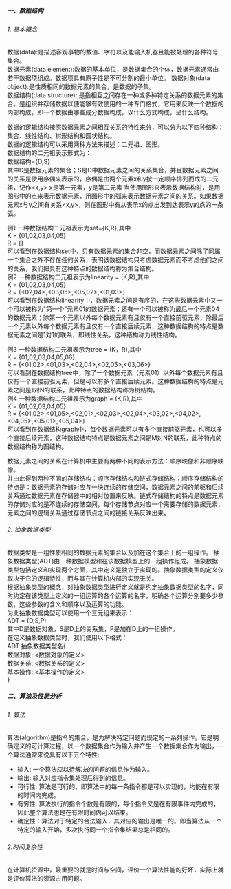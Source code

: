 ##### 一、数据结构
###### 1. 基本概念

数据(data):是描述客观事物的数值、字符以及能输入机器且能被处理的各种符号集合。  
数据元素(data element):数据的基本单位，是数据集合的个体，数据元素通常由若干数据项组成。数据项具有原子性是不可分割的最小单位。
数据对象(data object):是性质相同的数据元素的集合，是数据的子集。  
数据结构(data structure): 是指相互之间存在一种或多种特定关系的数据元素的集合。是组织并存储数据以便能够有效使用的一种专门格式，它用来反映一个数据的内部构成，即一个数据由哪些成分数据构成，以什么方式构成，呈什么结构。  

数据的逻辑结构按照数据元素之间相互关系的特性来分，可以分为以下四种结构：集合、线性结构、树形结构和圆状结构。  
数据的逻辑结构可以采用两种方法来描述：二元祖、图形。  
数据结构的二元祖表示形式为：  
       数据结构={D,S}  
       其中D是数据元素的集合；S是D中数据元素之间的关系集合，并且数据元素之间的关系是使用序偶来表示的，序偶是由两个元素x和y按一定顺序排列而成的二元祖，记作<x,y>  x是第一元素，y是第二元素
       当使用图形来表示数据结构时，是用图形中的点来表示数据元素，用图形中的弧来表示数据元素之间的关系。如果数据元素x与y之间有关系<x,y>，则在图形中有从表示x的点出发到达表示y的点的一条弧。  
         
例1 一种数据结构二元祖表示为set={K,R},其中  
       K = {01,02,03,04,05}  
       R =  {}  
       可以看到在数据结构set中，只有数据元素的集合非空，而数据元素之间除了同属一个集合之外不存在任何关系，表明该数据结构只考虑数据元素而不考虑他们之间的关系，我们把具有这种特点的数据结构称为集合结构。  
例2 一种数据结构二元祖表示为linearity = {K,R},其中  
       K = {01,02,03,04,05}  
       R = {<02,04>,<03,05>,<05,02>,<01,03>}  
       可以看到在数据结构linearity中，数据元素之间是有序的，在这些数据元素中又一个可以被称为"第一个"元素01的数据元素；还有一个可以被称为最后一个元素04的数据元素；除第一个元素以外每个数据元素有且仅有一个直接前驱元素，除最后一个元素以外每个数据元素有且仅有一个直接后续元素，这种数据结构的特点是数据元素之间是1对1的联系，即线性关系，这种结构称为线性结构。  
       
例3 一种数据结构二元祖表示为tree = (K，R),其中  
       K = {01,02,03,04,05,06}  
       R = {<01,02>,<01,03>,<02,04>,<02,05>,<03,06>}  
       可以看到在数据结构tree中，除了一个数据元素（元素01）以外每个数据元素有且仅有一个直接前驱元素，但是可以有多个直接后续元素。这种数据结构的特点是元素之间是1对N的联系，此种特点的数据结构称为树结构。  
例4 一种数据结构二元祖表示为graph = (K,R),其中  
       K = {01,02,03,04,05}  
       R = {<01,02>,<01,05>,<02,01>,<02,03>,<02,04>,<03,02>,<04,02>,<04,05>,<05,01>,<05,04>}  
       可以看到在数据结构graph中，每个数据元素可以有多个直接前驱元素，也可以多个直接后续元素，这种数据结构特点是数据元素之间是M对N的联系，此种特点的数据结构称为图结构。  
         
数据元素之间的关系在计算机中主要有两种不同的表示方法：顺序映像和非顺序映像。  
并由此得到两种不同的存储结构：顺序存储结构和链式存储结构；顺序存储结构的特点是：数据元素的存储对应与一块连续的存储空间，数据元素之间的前驱和后续关系通过数据元素在存储器中的相对位置来反映。链式存储结构的特点是数据元素的存储对应的是不连续的存储空间，每个存储节点对应一个需要存储的数据元素，元素之间的逻辑关系通过存储节点之间的链接关系反映出来。    


###### 2. 抽象数据类型
数据类型是一组性质相同的数据元素的集合以及加在这个集合上的一组操作。
抽象数据类型(ADT)由一种数据模型和在该数据模型上的一组操作组成。
抽象数据类型包括定义和实现两个方面，其中定义是独立于实现的。抽象数据类型的定义仅取决于它的逻辑特性，而与其在计算机内部的实现无关。  
根据抽象类型的概念，对抽象数据类型进行定义就是约定抽象数据类型的名字，同时约定在该类型上定义的一组运算的各个运算的名字，明确各个运算分别要多少参数，这些参数的含义和顺序以及运算的功能。  
为此抽象数据类型可以使用一个三元组来表示：  
    ADT = (D,S,P)  
    其中D是数据对象，S是D上的关系集，P是加在D上的一组操作。  
    在定义抽象数据类型时，我们使用以下格式：  
    ADT 抽象数据类型名{  
        数据对象: <数据对象的定义>  
        数据关系: <数据关系的定义>  
        基本操作: <基本操作的定义>  
        }
##### 二、算法及性能分析
###### 1. 算法
算法(algorithm)是指令的集合，是为解决特定问题而规定的一系列操作。它是明确定义的可计算过程，以一个数据集合作为输入并产生一个数据集合作为输出，一个算法通常来说具有以下五个特性:  
* 输入: 一个算法应以待解决的问题的信息作为输入。  
* 输出: 输入对应指令集处理后得到的信息。  
* 可行性: 算法是可行的，即算法中的每一条指令都是可以实现的，均能在有限的时间内完成。  
* 有穷性: 算法执行的指令个数是有限的，每个指令又是在有限事件内完成的，因此整个算法也是在有限时间内可以结束。  
* 确定性：算法对于特定的合法输入，其对应的输出是唯一的。即当算法从一个特定的输入开始，多次执行同一个指令集结果总是相同的。  
###### 2.时间复杂性
  在计算机资源中，最重要的就是时间与空间，评价一个算法性能的好坏，实际上就是评价算法的资源占用问题。